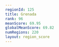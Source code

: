 ```yaml
---
regionId: 125
title: Grenada
rank: 96
meanScore: 69.95
globalMeanScore: 69.82
numRegions: 220
layout: region_score
---
```

